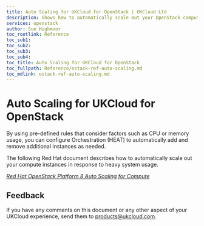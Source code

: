 ```yaml
---
title: Auto Scaling for UKCloud for OpenStack | UKCloud Ltd
description: Shows how to automatically scale out your OpenStack compute instances in response to system usage
services: openstack
author: Sue Highmoor
toc_rootlink: Reference
toc_sub1:
toc_sub2:
toc_sub3:
toc_sub4:
toc_title: Auto Scaling for UKCloud for OpenStack
toc_fullpath: Reference/ostack-ref-auto-scaling.md
toc_mdlink: ostack-ref-auto-scaling.md
---
```


# Auto Scaling for UKCloud for OpenStack

By using pre-defined rules that consider factors such as CPU or memory usage, you can configure Orchestration (HEAT) to automatically add and remove additional instances as needed.

The following Red Hat document describes how to automatically scale out your compute instances in response to heavy system usage.

[*Red Hat OpenStack Platform 8 Auto Scaling for Compute*](https://access.redhat.com/documentation/en-us/red_hat_openstack_platform/8/pdf/auto_scaling_for_compute/Red_Hat_OpenStack_Platform-8-Auto_Scaling_for_Compute-en-US.pdf)

## Feedback

If you have any comments on this document or any other aspect of your UKCloud experience, send them to <products@ukcloud.com>.